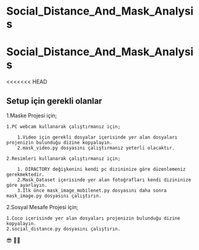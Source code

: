 # Social_Distance_And_Mask_Analysis
# Social_Distance_And_Mask_Analysis
<<<<<<< HEAD

## **Setup için gerekli olanlar**
1.Maske Projesi için;

    1.PC webcam kullanarak çalıştırmanız için;

        1.Video için gerekli dosyalar içerisinde yer alan dosyaları projenizin bulunduğu dizine kopyalayın.
        2.mask_video.py dosyasını çalıştırmanız yeterli olacaktır.

    2.Resimleri kullanarak çalıştırmanız için;
    
        1. DIRACTORY değişkenini kendi pc dizininize göre düzenlemeniz gerekmektedir.
        2.Mask_Dataset içerisinde yer alan fotoğrafları kendi dizininize göre ayarlayın.
        3.İlk önce mask_image_mobilenet.py dosyasını daha sonra mask_image.py dosyasını çalıştırın.

2.Sosyal Mesafe Projesi için;
    
    1.Coco içerisinde yer alan dosyaları projenizin bulunduğu dizine kopyalayın.
    2.social_distance.py dosyasını çalıştırın.


:sunglasses: :technologist:
